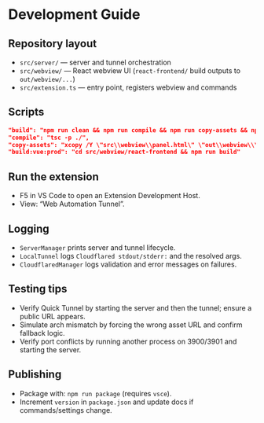 # Development Guide

## Repository layout
- `src/server/` — server and tunnel orchestration
- `src/webview/` — React webview UI (`react-frontend/` build outputs to `out/webview/...`)
- `src/extension.ts` — entry point, registers webview and commands

## Scripts
```json
"build": "npm run clean && npm run compile && npm run copy-assets && npm run build:vue:prod && npm run copy-react-dist",
"compile": "tsc -p ./",
"copy-assets": "xcopy /Y \"src\\webview\\panel.html\" \"out\\webview\\\"",
"build:vue:prod": "cd src/webview/react-frontend && npm run build"
```

## Run the extension
- F5 in VS Code to open an Extension Development Host.
- View: “Web Automation Tunnel”.

## Logging
- `ServerManager` prints server and tunnel lifecycle.
- `LocalTunnel` logs `Cloudflared stdout/stderr:` and the resolved args.
- `CloudflaredManager` logs validation and error messages on failures.

## Testing tips
- Verify Quick Tunnel by starting the server and then the tunnel; ensure a public URL appears.
- Simulate arch mismatch by forcing the wrong asset URL and confirm fallback logic.
- Verify port conflicts by running another process on 3900/3901 and starting the server.

## Publishing
- Package with: `npm run package` (requires `vsce`).
- Increment `version` in `package.json` and update docs if commands/settings change.
